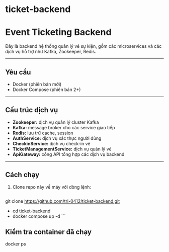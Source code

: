 # ticket-backend
# Event Ticketing Backend

Đây là backend hệ thống quản lý vé sự kiện, gồm các microservices và các dịch vụ hỗ trợ như Kafka, Zookeeper, Redis.

---

## Yêu cầu

- Docker (phiên bản mới)
- Docker Compose (phiên bản 2+)

---

## Cấu trúc dịch vụ

- **Zookeeper:** dịch vụ quản lý cluster Kafka
- **Kafka:** message broker cho các service giao tiếp
- **Redis:** lưu trữ cache, session
- **AuthService:** dịch vụ xác thực người dùng
- **CheckinService:** dịch vụ check-in vé
- **TicketManagementService:** dịch vụ quản lý vé
- **ApiGateway:** cổng API tổng hợp các dịch vụ backend

---

## Cách chạy

1. Clone repo này về máy với dòng lệnh:
      ```bash
git clone https://github.com/tri-0412/ticket-backend.git
- cd ticket-backend
- docker compose up -d
      ```
## Kiểm tra container đã chạy
docker ps
